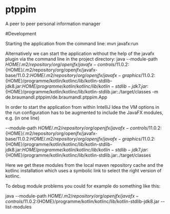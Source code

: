 # ptppim
A peer to peer personal information manager

#Development

Starting the application from the command line:
mvn javafx:run

Alternatively we can start the application without the help of the javafx plugin via the command line in the project directory:
java --module-path ${HOME}/.m2/repository/org/openjfx/javafx-controls/11.0.2:${HOME}/.m2/repository/org/openjfx/javafx-base/11.0.2:${HOME}/.m2/repository/org/openjfx/javafx-graphics/11.0.2:${HOME}/programme/kotlin/kotlinc/lib/kotlin-stdlib-jdk8.jar:${HOME}/programme/kotlin/kotlinc/lib/kotlin-stdlib-jdk7.jar:${HOME}/programme/kotlin/kotlinc/lib/kotlin-stdlib.jar:./target/classes -m de.braumandl.ptppim/de.braumandl.ptppim.App

In order to start the application from within IntelliJ Idea 
the VM options in the run configuration has to be augmented
to include the JavaFX modules, e.g. (in one line)


--module-path ${HOME}/.m2/repository/org/openjfx/javafx-controls/11.0.2:${HOME}/.m2/repository/org/openjfx/javafx-base/11.0.2:${HOME}/.m2/repository/org/openjfx/javafx-graphics/11.0.2:${HOME}/programme/kotlin/kotlinc/lib/kotlin-stdlib-jdk8.jar:${HOME}/programme/kotlin/kotlinc/lib/kotlin-stdlib-jdk7.jar:${HOME}/programme/kotlin/kotlinc/lib/kotlin-stdlib.jar:./target/classes

Here we get these modules from the local maven repository cache
and the kotlinc installation which uses a symbolic link to select
the right version of kotlinc.

To debug module problems you could for example do something like this:


java --module-path ${HOME}/.m2/repository/org/openjfx/javafx-controls/11.0.2:${HOME}/programme/kotlin/kotlinc/lib/kotlin-stdlib-jdk8.jar --list-modules